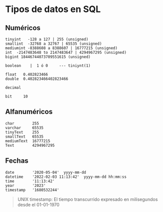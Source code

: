 # Tipos de datos en SQL

## Numéricos

    tinyint   -128 a 127 | 255 (unsigned)  
    smallint  -32768 a 32767 | 65535 (unsigned)  
    mediumint -8388608 a 8388607 | 16777215 (unsigned)   
    int  -2147483648 to 2147483647 | 4294967295 (unsigned)   
    bigint 18446744073709551615 (unsigned)   

    boolean    |  1 ó 0     --- tiniynt(1)  

    float   0.402823466  
    double  0.402823466402823466  

    decimal  

    bit     10


## Alfanuméricos

    char        255  
    varchar     65535  
    tinyText    255
    smallText   65535
    mediumText  16777215
    Text        4294967295

## Fechas

    date        '2020-05-04'  yyyy-mm-dd    
    datetime    '2022-02-03 11:13:42'  yyyy-mm-dd hh:mm:ss
    time        '11:13:42'
    year        '2023'
    timestamp   '1680532244' 

> UNIX timestamp: El tiempo transcurrido expresado en milisegundos desde el 01-01-1970
> 